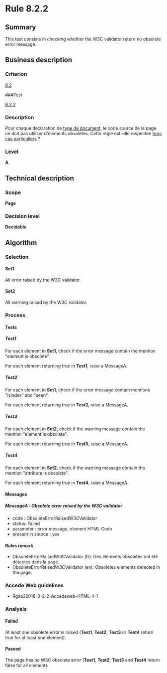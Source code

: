 # Rule 8.2.2

## Summary

This test consists in checking whether the W3C validator return no obsolete error message.

## Business description

### Criterion

[8.2](http://references.modernisation.gouv.fr/rgaa/criteres.html#crit-8-2)

###Test

[8.2.2](http://references.modernisation.gouv.fr/rgaa/criteres.html#test-8-2-2)

### Description

Pour chaque d&eacute;claration de <a href="http://references.modernisation.gouv.fr/rgaa/glossaire.html#type-de-document">type de document</a>, le code source de la page ne doit pas utiliser d'&eacute;l&eacute;ments obsol&egrave;tes. Cette r&egrave;gle est-elle respect&eacute;e <a href="http://references.modernisation.gouv.fr/rgaa/cas-particuliers.html#cp-8-2">hors cas particuliers</a> ?

### Level

**A**

## Technical description

### Scope

**Page**

### Decision level

**Decidable**

## Algorithm

### Selection

#### Set1

All error raised by the W3C validator.

#### Set2

All warning raised by the W3C validator.

### Process

#### Tests

##### Test1 

For each element in **Set1**, check if the error message contain the mention "element is obsolete".

For each element returning true in **Test1**, raise a MessageA.

##### Test2 

For each element in **Set1**, check if the error message contain mentions "isindex" and "seen".

For each element returning true in **Test2**, raise a MessageA.

##### Test3 

For each element in **Set2**, check if the warning message contain the mention "element is obsolete".

For each element returning true in **Test3**, raise a MessageA.

##### Test4 

For each element in **Set2**, check if the warning message contain the mention "attribute is obsolete".

For each element returning true in **Test4**, raise a MessageA.

#### Messages

##### MessageA : Obsolete error raised by the W3C validator

-    code : ObsoleteErrorRaisedW3CValidator
-    status: Failed
-    parameter : error message, element HTML Code
-    present in source : yes

#### Rules remark

 * ObsoleteErrorRaisedW3CValidator (fr): Des &eacute;l&eacute;ments obsol&egrave;tes ont &eacute;t&eacute; d&eacute;tect&eacute;s dans la page.
 * ObsoleteErrorRaisedW3CValidator (en): Obsoletes elements detected in the page.

### Accede Web guidelines

 * Rgaa32016-8-2-2-Accedeweb-HTML-4-1

### Analysis

#### Failed

At least one obsolete error is raised (**Test1**, **Test2**, **Test3** or **Test4** return true for at least one element).

#### Passed

The page has no W3C obsolete error (**Test1**, **Test2**, **Test3** and **Test4** return false for all element).
